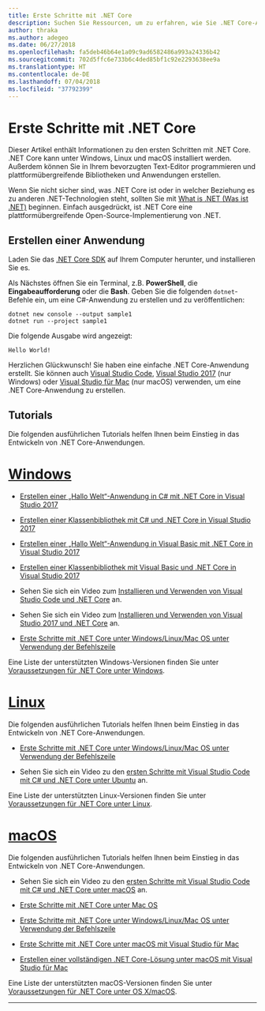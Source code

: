 ```yaml
---
title: Erste Schritte mit .NET Core
description: Suchen Sie Ressourcen, um zu erfahren, wie Sie .NET Core-Anwendungen auf Windows, Linux und Mac OS erstellen können.
author: thraka
ms.author: adegeo
ms.date: 06/27/2018
ms.openlocfilehash: fa5deb46b64e1a09c9ad6582486a993a24336b42
ms.sourcegitcommit: 702d5ffc6e733b6c4ded85bf1c92e2293638ee9a
ms.translationtype: HT
ms.contentlocale: de-DE
ms.lasthandoff: 07/04/2018
ms.locfileid: "37792399"
---
```

# <a name="get-started-with-net-core"></a>Erste Schritte mit .NET Core

Dieser Artikel enthält Informationen zu den ersten Schritten mit .NET Core. .NET Core kann unter Windows, Linux und macOS installiert werden. Außerdem können Sie in Ihrem bevorzugten Text-Editor programmieren und plattformübergreifende Bibliotheken und Anwendungen erstellen. 

Wenn Sie nicht sicher sind, was .NET Core ist oder in welcher Beziehung es zu anderen .NET-Technologien steht, sollten Sie mit [What is .NET (Was ist .NET)](https://www.microsoft.com/net/learn/what-is-dotnet) beginnen. Einfach ausgedrückt, ist .NET Core eine plattformübergreifende Open-Source-Implementierung von .NET.

## <a name="create-an-application"></a>Erstellen einer Anwendung

Laden Sie das [.NET Core SDK](https://www.microsoft.com/net/download/) auf Ihrem Computer herunter, und installieren Sie es.

Als Nächstes öffnen Sie ein Terminal, z.B. **PowerShell**, die **Eingabeaufforderung** oder die **Bash**. Geben Sie die folgenden `dotnet`-Befehle ein, um eine C#-Anwendung zu erstellen und zu veröffentlichen:

```console
dotnet new console --output sample1
dotnet run --project sample1
```

Die folgende Ausgabe wird angezeigt:

```console
Hello World!
```

Herzlichen Glückwunsch! Sie haben eine einfache .NET Core-Anwendung erstellt. Sie können auch [Visual Studio Code](tutorials/with-visual-studio-code.md), [Visual Studio 2017](tutorials/with-visual-studio.md) (nur Windows) oder [Visual Studio für Mac](tutorials/using-on-mac-vs.md) (nur macOS) verwenden, um eine .NET Core-Anwendung zu erstellen.

## <a name="tutorials"></a>Tutorials

Die folgenden ausführlichen Tutorials helfen Ihnen beim Einstieg in das Entwickeln von .NET Core-Anwendungen.

# <a name="windowstabwindows"></a>[Windows](#tab/windows)

* [Erstellen einer „Hallo Welt“-Anwendung in C# mit .NET Core in Visual Studio 2017](./tutorials/with-visual-studio.md)

* [Erstellen einer Klassenbibliothek mit C# und .NET Core in Visual Studio 2017](./tutorials/library-with-visual-studio.md)

* [Erstellen einer „Hallo Welt“-Anwendung in Visual Basic mit .NET Core in Visual Studio 2017](./tutorials/vb-with-visual-studio.md)

* [Erstellen einer Klassenbibliothek mit Visual Basic und .NET Core in Visual Studio 2017](./tutorials/vb-library-with-visual-studio.md)  

* Sehen Sie sich ein Video zum [Installieren und Verwenden von Visual Studio Code und .NET Core](https://channel9.msdn.com/Blogs/dotnet/Get-started-with-VS-Code-using-CSharp-and-NET-Core/) an.

* Sehen Sie sich ein Video zum [Installieren und Verwenden von Visual Studio 2017 und .NET Core](https://channel9.msdn.com/Blogs/dotnet/Get-Started-NET-Core-Visual-Studio-2017/) an.

* [Erste Schritte mit .NET Core unter Windows/Linux/Mac OS unter Verwendung der Befehlszeile](tutorials/using-with-xplat-cli.md)

Eine Liste der unterstützten Windows-Versionen finden Sie unter [Voraussetzungen für .NET Core unter Windows](windows-prerequisites.md).

# <a name="linuxtablinux"></a>[Linux](#tab/linux)

Die folgenden ausführlichen Tutorials helfen Ihnen beim Einstieg in das Entwickeln von .NET Core-Anwendungen.

* [Erste Schritte mit .NET Core unter Windows/Linux/Mac OS unter Verwendung der Befehlszeile](tutorials/using-with-xplat-cli.md)

* Sehen Sie sich ein Video zu den [ersten Schritte mit Visual Studio Code mit C# und .NET Core unter Ubuntu](https://channel9.msdn.com/Blogs/dotnet/Get-started-with-VS-Code-Csharp-dotnet-Core-Ubuntu) an.

Eine Liste der unterstützten Linux-Versionen finden Sie unter [Voraussetzungen für .NET Core unter Linux](linux-prerequisites.md).

# <a name="macostabmacos"></a>[macOS](#tab/macos)

Die folgenden ausführlichen Tutorials helfen Ihnen beim Einstieg in das Entwickeln von .NET Core-Anwendungen.

* Sehen Sie sich ein Video zu den [ersten Schritte mit Visual Studio Code mit C# und .NET Core unter macOS](https://channel9.msdn.com/Blogs/dotnet/Get-started-VSCode-NET-Core-Mac) an.

* [Erste Schritte mit .NET Core unter Mac OS](tutorials/using-on-macos.md)

* [Erste Schritte mit .NET Core unter Windows/Linux/Mac OS unter Verwendung der Befehlszeile](tutorials/using-with-xplat-cli.md)

* [Erste Schritte mit .NET Core unter macOS mit Visual Studio für Mac](tutorials/using-on-mac-vs.md)

* [Erstellen einer vollständigen .NET Core-Lösung unter macOS mit Visual Studio für Mac](tutorials/using-on-mac-vs-full-solution.md)

Eine Liste der unterstützten macOS-Versionen finden Sie unter [Voraussetzungen für .NET Core unter OS X/macOS](macos-prerequisites.md).

***
